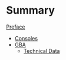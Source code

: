 # Summary

[Preface](./Preface.md)
- [Consoles](./Consoles.md)
- [GBA](./GBA/GBA.md)
    - [Technical Data](./GBA/Technical_Data.md)
